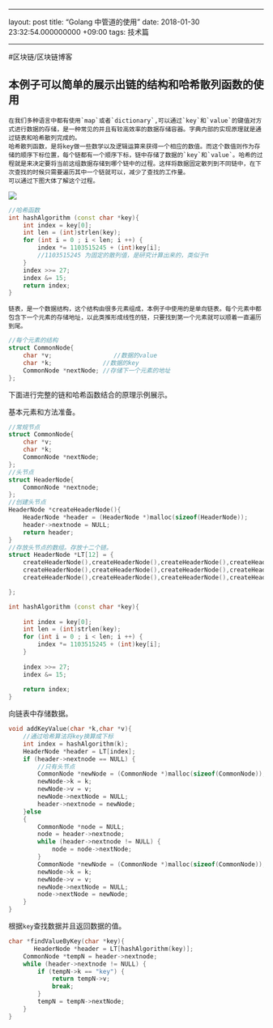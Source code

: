 - - - -
layout: post
title: “Golang 中管道的使用”
date: 2018-01-30 23:32:54.000000000 +09:00
tags: 技术篇
- - - -

#区块链/区块链博客

## 本例子可以简单的展示出链的结构和哈希散列函数的使用
	
	在我们多种语言中都有使用`map`或者`dictionary`,可以通过`key`和`value`的键值对方式进行数据的存储，是一种常见的并且有较高效率的数据存储容器。字典内部的实现原理就是通过链表和哈希散列完成的。
	哈希散列函数，是将key做一些数学以及逻辑运算来获得一个相应的数值。而这个数值则作为存储的顺序下标位置，每个链都有一个顺序下标，链中存储了数据的`key`和`value`。哈希的过程就是来决定要将当前这组数据存储到哪个链中的过程。这样将数据固定散列到不同链中，在下次查找的时候只需要遍历其中一个链就可以，减少了查找的工作量。
	可以通过下图大体了解这个过程。
	
![](2018-05-02-%E5%98%BB%E5%98%BB/hash.001.png)


```c++
//哈希函数
int hashAlgorithm (const char *key){    
    int index = key[0];
    int len = (int)strlen(key);
    for (int i = 0 ; i < len; i ++) {
        index *= 1103515245 + (int)key[i];
		//1103515245 为固定的散列值，是研究计算出来的，类似于π
    }
    index >>= 27;
    index &= 15;
    return index;
}
```


	链表，是一个数据结构，这个结构由很多元素组成，本例子中使用的是单向链表。每个元素中都包含下一个元素的存储地址，以此类推形成线性的链，只要找到第一个元素就可以顺着一直遍历到尾。

```c++
//每个元素的结构
struct CommonNode{
    char *v;				 //数据的value
    char *k;              //数据的key
    CommonNode *nextNode; //存储下一个元素的地址
};
```

下面进行完整的链和哈希函数结合的原理示例展示。

基本元素和方法准备。
```c++
//常规节点
struct CommonNode{
    char *v;
    char *k;
    CommonNode *nextNode;
};
//头节点
struct HeaderNode{
    CommonNode *nextnode;
};
//创建头节点
HeaderNode *createHeaderNode(){
    HeaderNode *header = (HeaderNode *)malloc(sizeof(HeaderNode));
    header->nextnode = NULL;
    return header;
}
//存放头节点的数组。存放十二个链。
struct HeaderNode *LT[12] = {
    createHeaderNode(),createHeaderNode(),createHeaderNode(),createHeaderNode(),
    createHeaderNode(),createHeaderNode(),createHeaderNode(),createHeaderNode(),
    createHeaderNode(),createHeaderNode(),createHeaderNode(),createHeaderNode(),

};

int hashAlgorithm (const char *key){
    
    int index = key[0];
    int len = (int)strlen(key);
    for (int i = 0 ; i < len; i ++) {
        index *= 1103515245 + (int)key[i];
    }
    
    index >>= 27;
    index &= 15;
    
    return index;
}
```

向链表中存储数据。
```c++
void addKeyValue(char *k,char *v){
    //通过哈希算法将key换算成下标
    int index = hashAlgorithm(k);
    HeaderNode *header = LT[index];
    if (header->nextnode == NULL) {
        //只有头节点
        CommonNode *newNode = (CommonNode *)malloc(sizeof(CommonNode));
        newNode->k = k;
        newNode->v = v;
        newNode->nextNode = NULL;
        header->nextnode = newNode;
    }else
    {
        CommonNode *node = NULL;
        node = header->nextnode;
        while (header->nextnode != NULL) {
            node = node->nextNode;
        }
        CommonNode *newNode = (CommonNode *)malloc(sizeof(CommonNode));
        newNode->k = k;
        newNode->v = v;
        newNode->nextNode = NULL;
        node->nextNode = newNode;
    }
}
```

根据`key`查找数据并且返回数据的值。
```c++
char *findValueByKey(char *key){
	   HeaderNode *header = LT[hashAlgorithm(key)];
    CommonNode *tempN = header->nextnode;
    while (header->nextnode != NULL) {
        if (tempN->k == "key") {
            return tempN->v;
            break;
        }
        tempN = tempN->nextNode;
    }
}


```
